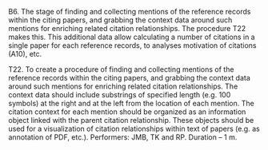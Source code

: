 В6. The stage of finding and collecting mentions of the reference records within the citing papers, and grabbing the context data around such mentions for enriching related citation relationships. The procedure T22 makes this. This additional data allow calculating a number of citations in a single paper for each reference records, to analyses motivation of citations (A10), etc. 	

Т22. To create a procedure of finding and collecting mentions of the reference records within the citing papers, and grabbing the context data around such mentions for enriching related citation relationships. The context data should include substrings of specified length (e.g. 100 symbols) at the right and at the left from the location of each mention. The citation context for each mention should be organized as an information object linked with the parent citation relationship. These objects should be used for a visualization of citation relationships within text of papers (e.g. as annotation of PDF, etc.). Performers: JMB, TK and RP. Duration – 1 m.


